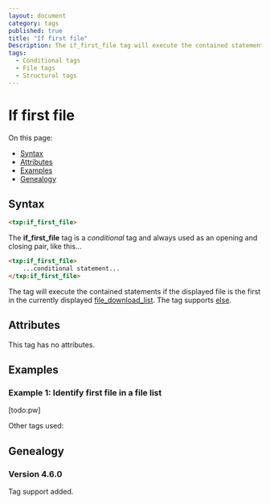 ```yaml
---
layout: document
category: tags
published: true
title: "If first file"
Description: The if_first_file tag will execute the contained statements if the displayed file is the first in the currently displayed file download list.
tags:
  - Conditional tags
  - File tags
  - Structural tags
---
```


# If first file

On this page:

* [Syntax](#syntax)
* [Attributes](#attributes)
* [Examples](#examples)
* [Genealogy](#genealogy)

## Syntax

~~~ html
<txp:if_first_file>
~~~

The **if_first_file** tag is a *conditional* tag and always used as an opening and closing pair, like this...

~~~ html
<txp:if_first_file>
    ...conditional statement...
</txp:if_first_file>
~~~

The tag will execute the contained statements if the displayed file is the first in the currently displayed [file_download_list](file-download-list). The tag supports [else](else).

## Attributes

This tag has no attributes.

## Examples

### Example 1: Identify first file in a file list

[todo:pw]

Other tags used:

## Genealogy

### Version 4.6.0

Tag support added.

